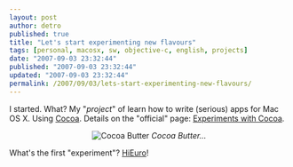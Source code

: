 ```yaml
---
layout: post
author: detro
published: true
title: "Let's start experimenting new flavours"
tags: [personal, macosx, sw, objective-c, english, projects]
date: "2007-09-03 23:32:44"
published: "2007-09-03 23:32:44"
updated: "2007-09-03 23:32:44"
permalink: /2007/09/03/lets-start-experimenting-new-flavours/
---
```


I started. What? My "<em>project</em>" of learn how to write (serious) apps for Mac OS X. Using <a href="http://developer.apple.com/cocoa/">Cocoa</a>. Details on the "official" page: <a href="http://www.detronizator.org/outputs/experiments-with-cocoa/">Experiments with Cocoa</a>.

<div align="center">
<img src='http://www.detronizator.org/wp-content/uploads/2007/09/buttercocoadeo.jpg' alt='Cocoa Butter' />
<em>Cocoa Butter...</em>
</div>

What's the first "experiment"? <a href="http://www.detronizator.org/outputs/experiments-with-cocoa/hieuro/">HiEuro</a>!
